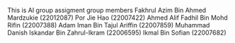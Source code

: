 This is AI group assigment
group members
Fakhrul Azim Bin Ahmed Mardzukie (22012087)
Por Jie Hao (22007422)
Ahmed Alif Fadhil Bin Mohd Rifin (22007388)
Adam Iman Bin Tajul Ariffin (22007859)
Muhammad Danish Iskandar Bin Zahrul-Ikram (22006595)
Ikmal Bin Sofian (22007682)
